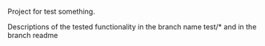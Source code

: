 Project for test something.

Descriptions of the tested functionality in the branch name test/* and in the branch readme